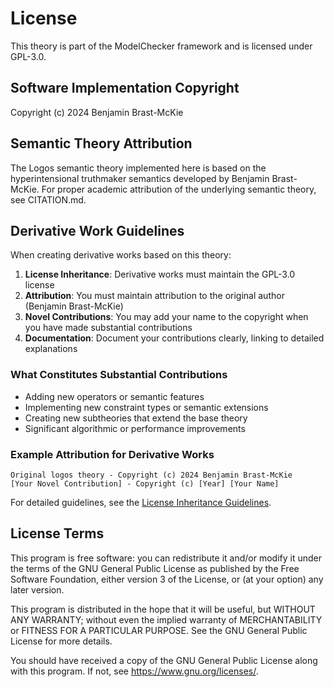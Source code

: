 # License

This theory is part of the ModelChecker framework and is licensed under GPL-3.0.

## Software Implementation Copyright

Copyright (c) 2024 Benjamin Brast-McKie

## Semantic Theory Attribution

The Logos semantic theory implemented here is based on the hyperintensional truthmaker semantics 
developed by Benjamin Brast-McKie. For proper academic attribution of the underlying semantic 
theory, see CITATION.md.

## Derivative Work Guidelines

When creating derivative works based on this theory:

1. **License Inheritance**: Derivative works must maintain the GPL-3.0 license
2. **Attribution**: You must maintain attribution to the original author (Benjamin Brast-McKie)
3. **Novel Contributions**: You may add your name to the copyright when you have made substantial contributions
4. **Documentation**: Document your contributions clearly, linking to detailed explanations

### What Constitutes Substantial Contributions

- Adding new operators or semantic features
- Implementing new constraint types or semantic extensions
- Creating new subtheories that extend the base theory
- Significant algorithmic or performance improvements

### Example Attribution for Derivative Works

```
Original logos theory - Copyright (c) 2024 Benjamin Brast-McKie
[Your Novel Contribution] - Copyright (c) [Year] [Your Name]
```

For detailed guidelines, see the [License Inheritance Guidelines](../../../docs/LICENSE_INHERITANCE.md).

## License Terms

This program is free software: you can redistribute it and/or modify
it under the terms of the GNU General Public License as published by
the Free Software Foundation, either version 3 of the License, or
(at your option) any later version.

This program is distributed in the hope that it will be useful,
but WITHOUT ANY WARRANTY; without even the implied warranty of
MERCHANTABILITY or FITNESS FOR A PARTICULAR PURPOSE. See the
GNU General Public License for more details.

You should have received a copy of the GNU General Public License
along with this program. If not, see <https://www.gnu.org/licenses/>.